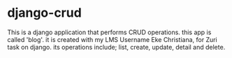# django-crud
This is a django application that performs CRUD operations.
this app is called 'blog'.
it is created with my LMS Username Eke Christiana, for Zuri task on django.
its operations include; list, create, update, detail and delete.
